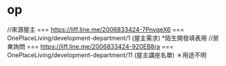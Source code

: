 # op
//來源屋主 === https://liff.line.me/2006833424-7PnvqeX6 === OnePlaceLiving/development-department/1 (屋主需求)
  *陌生開發填表用
//房東詢問 === https://liff.line.me/2006833424-920EB8ra === OnePlaceLiving/development-department/11 (屋主講座名單)
  ＊用途不明

